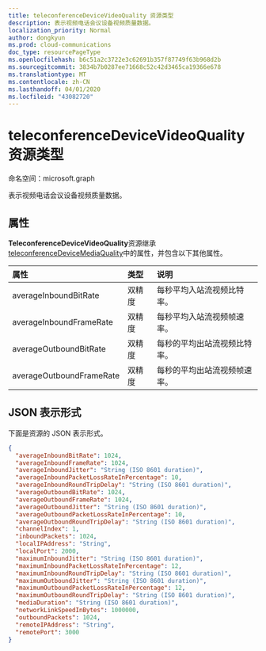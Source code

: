 ```yaml
---
title: teleconferenceDeviceVideoQuality 资源类型
description: 表示视频电话会议设备视频质量数据。
localization_priority: Normal
author: dongkyun
ms.prod: cloud-communications
doc_type: resourcePageType
ms.openlocfilehash: b6c51a2c3722e3c62691b357f87749f63b968d2b
ms.sourcegitcommit: 3834b7b0287ee71668c52c42d3465ca19366e678
ms.translationtype: MT
ms.contentlocale: zh-CN
ms.lasthandoff: 04/01/2020
ms.locfileid: "43082720"
---
```

# <a name="teleconferencedevicevideoquality-resource-type"></a>teleconferenceDeviceVideoQuality 资源类型

命名空间：microsoft.graph

表示视频电话会议设备视频质量数据。

## <a name="properties"></a>属性

**TeleconferenceDeviceVideoQuality**资源继承[teleconferenceDeviceMediaQuality](teleconferencedevicemediaquality.md)中的属性，并包含以下其他属性。

| 属性     | 类型        | 说明 |
|:-------------|:------------|:------------|
|averageInboundBitRate|双精度|每秒平均入站流视频比特率。|
|averageInboundFrameRate|双精度|每秒平均入站流视频帧速率。|
|averageOutboundBitRate|双精度|每秒的平均出站流视频比特率。|
|averageOutboundFrameRate|双精度|每秒的平均出站流视频帧速率。|

## <a name="json-representation"></a>JSON 表示形式

下面是资源的 JSON 表示形式。

<!-- {
  "blockType": "resource",
  "optionalProperties": [

  ],
  "@odata.type": "microsoft.graph.teleconferenceDeviceVideoQuality",
  "baseType": "microsoft.graph.teleconferenceDeviceMediaQuality"
}-->

```json
{
  "averageInboundBitRate": 1024,
  "averageInboundFrameRate": 1024,
  "averageInboundJitter": "String (ISO 8601 duration)",
  "averageInboundPacketLossRateInPercentage": 10,
  "averageInboundRoundTripDelay": "String (ISO 8601 duration)",
  "averageOutboundBitRate": 1024,
  "averageOutboundFrameRate": 1024,
  "averageOutboundJitter": "String (ISO 8601 duration)",
  "averageOutboundPacketLossRateInPercentage": 10,
  "averageOutboundRoundTripDelay": "String (ISO 8601 duration)",
  "channelIndex": 1,
  "inboundPackets": 1024,
  "localIPAddress": "String",
  "localPort": 2000,
  "maximumInboundJitter": "String (ISO 8601 duration)",
  "maximumInboundPacketLossRateInPercentage": 12,
  "maximumInboundRoundTripDelay": "String (ISO 8601 duration)",
  "maximumOutboundJitter": "String (ISO 8601 duration)",
  "maximumOutboundPacketLossRateInPercentage": 12,
  "maximumOutboundRoundTripDelay": "String (ISO 8601 duration)",
  "mediaDuration": "String (ISO 8601 duration)",
  "networkLinkSpeedInBytes": 1000000,
  "outboundPackets": 1024,
  "remoteIPAddress": "String",
  "remotePort": 3000
}
```

<!-- uuid: 16cd6b66-4b1a-43a1-adaf-3a886856ed98
2019-02-04 14:57:30 UTC -->
<!-- {
  "type": "#page.annotation",
  "description": "teleconferenceDeviceVideoQuality resource",
  "keywords": "",
  "section": "documentation",
  "tocPath": ""
}-->
